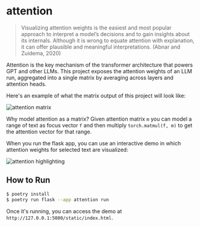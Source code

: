 # attention

> Visualizing attention weights is the easiest and most popular
> approach to interpret a model’s decisions and to gain insights
> about its internals. Although it is wrong to equate attention
> with explanation, it can offer plausible and meaningful
> interpretations. (Abnar and Zuidema, 2020)

Attention is the key mechanism of the transformer architecture that
powers GPT and other LLMs. This project exposes the attention
weights of an LLM run, aggregated into a single matrix by averaging across layers and attention heads.

Here's an example of what the matrix output of this project will look like:

![attention matrix](matrix.png)

Why model attention as a matrix? Given attention matrix `m` you can model
a range of text as focus vector `f` and then multiply
`torch.matmul(f, m)` to get the attention vector for that range.

When you run the flask app, you can use an interactive demo in which attention
weights for selected text are visualized:

![attention highlighting](demo.gif)

## How to Run

```sh
$ poetry install
$ poetry run flask --app attention run
```

Once it's running, you can access the demo at `http://127.0.0.1:5000/static/index.html`.
